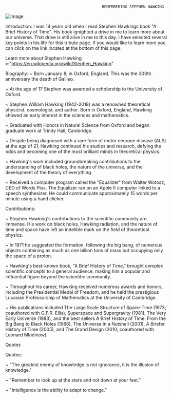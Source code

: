                                               REMEMBERING STEPHEN HAWKING

![image](https://github.com/linsey9534/tribute-website/assets/140651301/3c79d77f-ec70-4829-be4d-7b508e7b2f6b)

Introduction:
I was 14 years old when I read Stephen Hawkings book "A Brief History of Time". His book ignighted a drive in me to learn more about our universe. That drive is still alive in me to this day. I have selected several key points in his life for this tribute page. If you would like to learn more you can click on the link located at the bottom of this page.

Learn more about Stephen Hawking »:"https://en.wikipedia.org/wiki/Stephen_Hawking"

Biography:
~ Born January 8, in Oxford, England. This was the 300th anniversary the death of Galileo.

~ At the age of 17 Stephen was awarded a scholorship to the University of Oxford.

~ Stephen William Hawking (1942-2018) was a renowned theoretical physicist, cosmologist, and author. Born in Oxford, England, Hawking showed an early interest in the sciences and mathematics.

~ Graduated with Honors in Natural Science from Oxford and began graduate work at Trinity Hall, Cambridge.

~ Despite being diagnosed with a rare form of motor neurone disease (ALS) at the age of 21, Hawking continued his studies and research, defying the odds and becoming one of the most brilliant minds in theoretical physics.

~ Hawking's work included groundbreaking contributions to the understanding of black holes, the nature of the universe, and the development of the theory of everything.

~ Received a computer program called the "Equalizer" from Walter Wotosz, CEO of Words Plus. The Equalizer ran on an Apple II computer linked to a speech synthesizer. He could communicate approximately 15 words per minute using a hand clicker.

Contributions:

~ Stephen Hawking's contributions to the scientific community are immense. His work on black holes, Hawking radiation, and the nature of time and space have left an indelible mark on the field of theoretical physics.

~ In 1971 he suggested the formation, following the big bang, of numerous objects containing as much as one billion tons of mass but occupying only the space of a proton.

~ Hawking's best-known book, "A Brief History of Time," brought complex scientific concepts to a general audience, making him a popular and influential figure beyond the scientific community.

~ Throughout his career, Hawking received numerous awards and honors, including the Presidential Medal of Freedom, and he held the prestigious Lucasian Professorship of Mathematics at the University of Cambridge.

~ His publications included The Large Scale Structure of Space-Time (1973; coauthored with G.F.R. Ellis), Superspace and Supergravity (1981), The Very Early Universe (1983), and the best sellers A Brief History of Time: From the Big Bang to Black Holes (1988), The Universe in a Nutshell (2001), A Briefer History of Time (2005), and The Grand Design (2010; coauthored with Leonard Mlodinow).

Quotes

Quotes:

~  "The greatest enemy of knowledge is not ignorance, it is the illusion of knowledge."

~ "Remember to look up at the stars and not down at your feet."

~ "Intelligence is the ability to adapt to change."


